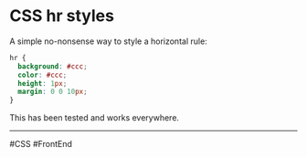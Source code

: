 # CSS hr styles

A simple no-nonsense way to style a horizontal rule:

```css
hr {
  background: #ccc;
  color: #ccc;
  height: 1px;
  margin: 0 0 10px;
}
```

This has been tested and works everywhere.

---

#CSS #FrontEnd